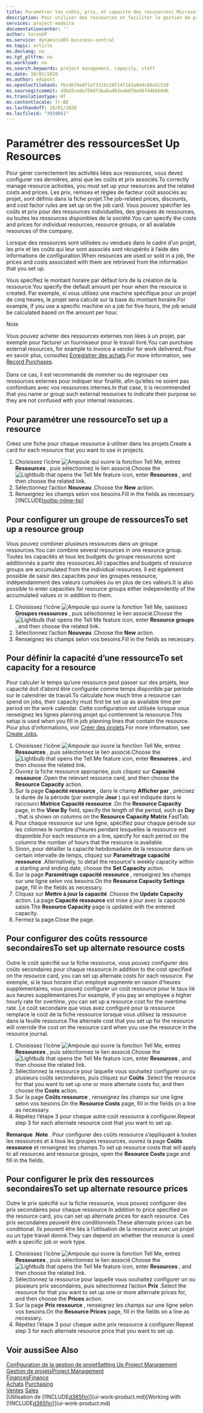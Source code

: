 ```yaml
---
title: Paramétrer les coûts, prix, et capacité des ressources| Microsoft Docs
description: Pour utiliser des ressources et faciliter la gestion de projets, vous spécifiez les coûts et les prix des différents ressources ou groupes de ressources, et définissez la capacité ressource.
services: project-madeira
documentationcenter: ''
author: SorenGP
ms.service: dynamics365-business-central
ms.topic: article
ms.devlang: na
ms.tgt_pltfrm: na
ms.workload: na
ms.search.keywords: project management, capacity, staff
ms.date: 10/01/2020
ms.author: edupont
ms.openlocfilehash: fbcd6f6e0f1a73316c20f14f143a044c68a5c539
ms.sourcegitcommit: ddbb5cede750df1baba4b3eab8fbed6744b5b9d6
ms.translationtype: HT
ms.contentlocale: fr-BE
ms.lasthandoff: 10/01/2020
ms.locfileid: "3919051"
---
```

# <a name="set-up-resources"></a><span data-ttu-id="677b9-103">Paramétrer des ressources</span><span class="sxs-lookup"><span data-stu-id="677b9-103">Set Up Resources</span></span>
<span data-ttu-id="677b9-104">Pour gérer correctement les activités liées aux ressources, vous devez configurer ces dernières, ainsi que les coûts et prix associés.</span><span class="sxs-lookup"><span data-stu-id="677b9-104">To correctly manage resource activities, you must set up your resources and the related costs and prices.</span></span> <span data-ttu-id="677b9-105">Les prix, remises et règles de facteur coût associés au projet, sont définis dans la fiche projet.</span><span class="sxs-lookup"><span data-stu-id="677b9-105">The job-related prices, discounts, and cost factor rules are set up on the job card.</span></span> <span data-ttu-id="677b9-106">Vous pouvez spécifier les coûts et prix pour des ressources individuelles, des groupes de ressources, ou toutes les ressources disponibles de la société.</span><span class="sxs-lookup"><span data-stu-id="677b9-106">You can specify the costs and prices for individual resources, resource groups, or all available resources of the company.</span></span>

<span data-ttu-id="677b9-107">Lorsque des ressources sont utilisées ou vendues dans le cadre d’un projet, les prix et les coûts qui leur sont associés sont récupérés à l’aide des informations de configuration.</span><span class="sxs-lookup"><span data-stu-id="677b9-107">When resources are used or sold in a job, the prices and costs associated with them are retrieved from the information that you set up.</span></span>

<span data-ttu-id="677b9-108">Vous spécifiez le montant horaire par défaut lors de la création de la ressource.</span><span class="sxs-lookup"><span data-stu-id="677b9-108">You specify the default amount per hour when the resource is created.</span></span> <span data-ttu-id="677b9-109">Par exemple, si vous utilisez une machine spécifique pour un projet de cinq heures, le projet sera calculé sur la base du montant horaire.</span><span class="sxs-lookup"><span data-stu-id="677b9-109">For example, if you use a specific machine on a job for five hours, the job would be calculated based on the amount per hour.</span></span>

> [!NOTE]
> <span data-ttu-id="677b9-110">Vous pouvez acheter des ressources externes non liées à un projet, par exemple pour facturer un fournisseur pour le travail livré.</span><span class="sxs-lookup"><span data-stu-id="677b9-110">You can purchase external resources, for example to invoice a vendor for work delivered.</span></span> <span data-ttu-id="677b9-111">Pour en savoir plus, consultez [Enregistrer des achats](purchasing-how-record-purchases.md).</span><span class="sxs-lookup"><span data-stu-id="677b9-111">For more information, see [Record Purchases](purchasing-how-record-purchases.md).</span></span><br /><br />
> <span data-ttu-id="677b9-112">Dans ce cas, il est recommandé de nommer ou de regrouper ces ressources externes pour indiquer leur finalité, afin qu’elles ne soient pas confondues avec vos ressources internes.</span><span class="sxs-lookup"><span data-stu-id="677b9-112">In that case, it is recommended that you name or group such external resources to indicate their purpose so they are not confused with your internal resources.</span></span>

## <a name="to-set-up-a-resource"></a><span data-ttu-id="677b9-113">Pour paramétrer une ressource</span><span class="sxs-lookup"><span data-stu-id="677b9-113">To set up a resource</span></span>
<span data-ttu-id="677b9-114">Créez une fiche pour chaque ressource à utiliser dans les projets.</span><span class="sxs-lookup"><span data-stu-id="677b9-114">Create a card for each resource that you want to use in projects.</span></span>

1. <span data-ttu-id="677b9-115">Choisissez l’icône ![Ampoule qui ouvre la fonction Tell Me](media/ui-search/search_small.png "Dites-moi ce que vous voulez faire"), entrez **Ressources** , puis sélectionnez le lien associé.</span><span class="sxs-lookup"><span data-stu-id="677b9-115">Choose the ![Lightbulb that opens the Tell Me feature](media/ui-search/search_small.png "Tell me what you want to do") icon, enter **Resources** , and then choose the related link.</span></span>
2. <span data-ttu-id="677b9-116">Sélectionnez l’action **Nouveau** .</span><span class="sxs-lookup"><span data-stu-id="677b9-116">Choose the **New** action.</span></span>
3. <span data-ttu-id="677b9-117">Renseignez les champs selon vos besoins.</span><span class="sxs-lookup"><span data-stu-id="677b9-117">Fill in the fields as necessary.</span></span> [!INCLUDE[tooltip-inline-tip](includes/tooltip-inline-tip_md.md)]  

## <a name="to-set-up-a-resource-group"></a><span data-ttu-id="677b9-118">Pour configurer un groupe de ressources</span><span class="sxs-lookup"><span data-stu-id="677b9-118">To set up a resource group</span></span>
<span data-ttu-id="677b9-119">Vous pouvez combiner plusieurs ressources dans un groupe ressources.</span><span class="sxs-lookup"><span data-stu-id="677b9-119">You can combine several resources in one resource group.</span></span> <span data-ttu-id="677b9-120">Toutes les capacités et tous les budgets du groupe ressources sont additionnés à partir des ressources.</span><span class="sxs-lookup"><span data-stu-id="677b9-120">All capacities and budgets of resource groups are accumulated from the individual resources.</span></span> <span data-ttu-id="677b9-121">Il est également possible de saisir des capacités pour les groupes ressource, indépendamment des valeurs cumulées ou en plus de ces valeurs.</span><span class="sxs-lookup"><span data-stu-id="677b9-121">It is also possible to enter capacities for resource groups either independently of the accumulated values or in addition to them.</span></span>

1. <span data-ttu-id="677b9-122">Choisissez l’icône ![Ampoule qui ouvre la fonction Tell Me](media/ui-search/search_small.png "Dites-moi ce que vous voulez faire"), saisissez **Groupes ressources** , puis sélectionnez le lien associé.</span><span class="sxs-lookup"><span data-stu-id="677b9-122">Choose the ![Lightbulb that opens the Tell Me feature](media/ui-search/search_small.png "Tell me what you want to do") icon, enter **Resource groups** , and then choose the related link.</span></span>
2. <span data-ttu-id="677b9-123">Sélectionnez l’action **Nouveau** .</span><span class="sxs-lookup"><span data-stu-id="677b9-123">Choose the **New** action.</span></span>
3. <span data-ttu-id="677b9-124">Renseignez les champs selon vos besoins.</span><span class="sxs-lookup"><span data-stu-id="677b9-124">Fill in the fields as necessary.</span></span>

## <a name="to-set-capacity-for-a-resource"></a><span data-ttu-id="677b9-125">Pour définir la capacité d’une ressource</span><span class="sxs-lookup"><span data-stu-id="677b9-125">To set capacity for a resource</span></span>
<span data-ttu-id="677b9-126">Pour calculer le temps qu’une ressource peut passer sur des projets, leur capacité doit d’abord être configurée comme temps disponible par période sur le calendrier de travail.</span><span class="sxs-lookup"><span data-stu-id="677b9-126">To calculate how much time a resource can spend on jobs, their capacity must first be set up as available time per period on the work calendar.</span></span> <span data-ttu-id="677b9-127">Cette configuration est utilisée lorsque vous renseignez les lignes planning projet qui contiennent la ressource.</span><span class="sxs-lookup"><span data-stu-id="677b9-127">This setup is used when you fill in job planning lines that contain the resource.</span></span> <span data-ttu-id="677b9-128">Pour plus d’informations, voir [Créer des projets](projects-how-create-jobs.md).</span><span class="sxs-lookup"><span data-stu-id="677b9-128">For more information, see [Create Jobs](projects-how-create-jobs.md).</span></span>

1. <span data-ttu-id="677b9-129">Choisissez l’icône ![Ampoule qui ouvre la fonction Tell Me](media/ui-search/search_small.png "Dites-moi ce que vous voulez faire"), entrez **Ressources** , puis sélectionnez le lien associé.</span><span class="sxs-lookup"><span data-stu-id="677b9-129">Choose the ![Lightbulb that opens the Tell Me feature](media/ui-search/search_small.png "Tell me what you want to do") icon, enter **Resources** , and then choose the related link.</span></span>
2. <span data-ttu-id="677b9-130">Ouvrez la fiche ressource appropriée, puis cliquez sur **Capacité ressource** .</span><span class="sxs-lookup"><span data-stu-id="677b9-130">Open the relevant resource card, and then choose the **Resource Capacity** action.</span></span>
3. <span data-ttu-id="677b9-131">Sur la page **Capacité ressource** , dans le champ **Afficher par** , précisez la durée de la période (par exemple **Jour** ) qui est indiquée dans le raccourci **Matrice Capacité ressource** .</span><span class="sxs-lookup"><span data-stu-id="677b9-131">On the **Resource Capacity** page, in the **View By** field, specify the length of the period, such as **Day** , that is shown on columns on the **Resource Capacity Matrix** FastTab.</span></span>
4. <span data-ttu-id="677b9-132">Pour chaque ressource sur une ligne, spécifiez pour chaque période sur les colonnes le nombre d’heures pendant lesquelles la ressource est disponible.</span><span class="sxs-lookup"><span data-stu-id="677b9-132">For each resource on a line, specify for each period on the columns the number of hours that the resource is available.</span></span>
5. <span data-ttu-id="677b9-133">Sinon, pour détailler la capacité hebdomadaire de la ressource dans un certain intervalle de temps, cliquez sur **Paramétrage capacité ressource** .</span><span class="sxs-lookup"><span data-stu-id="677b9-133">Alternatively, to detail the resource's weekly capacity within a starting and ending date, choose the **Set Capacity** action.</span></span>
6. <span data-ttu-id="677b9-134">Sur la page **Paramétrage capacité ressource** , renseignez les champs sur une ligne selon vos besoins.</span><span class="sxs-lookup"><span data-stu-id="677b9-134">On the **Resource Capacity Settings** page, fill in the fields as necessary.</span></span>
7. <span data-ttu-id="677b9-135">Cliquez sur **Mettre à jour la capacité** .</span><span class="sxs-lookup"><span data-stu-id="677b9-135">Choose the **Update Capacity** action.</span></span> <span data-ttu-id="677b9-136">La page **Capacité ressource** est mise à jour avec la capacité saisie.</span><span class="sxs-lookup"><span data-stu-id="677b9-136">The **Resource Capacity** page is updated with the entered capacity.</span></span>
8. <span data-ttu-id="677b9-137">Fermez la page.</span><span class="sxs-lookup"><span data-stu-id="677b9-137">Close the page.</span></span>

## <a name="to-set-up-alternate-resource-costs"></a><span data-ttu-id="677b9-138">Pour configurer des coûts ressource secondaires</span><span class="sxs-lookup"><span data-stu-id="677b9-138">To set up alternate resource costs</span></span>
<span data-ttu-id="677b9-139">Outre le coût spécifié sur la fiche ressource, vous pouvez configurer des coûts secondaires pour chaque ressource.</span><span class="sxs-lookup"><span data-stu-id="677b9-139">In addition to the cost specified on the resource card, you can set up alternate costs for each resource.</span></span> <span data-ttu-id="677b9-140">Par exemple, si le taux horaire d’un employé augmente en raison d’heures supplémentaires, vous pouvez configurer un coût ressource pour le taux lié aux heures supplémentaires.</span><span class="sxs-lookup"><span data-stu-id="677b9-140">For example, if you pay an employee a higher hourly rate for overtime, you can set up a resource cost for the overtime rate.</span></span> <span data-ttu-id="677b9-141">Le coût secondaire que vous avez configuré pour la ressource remplace le coût de la fiche ressource lorsque vous utilisez la ressource dans la feuille ressource.</span><span class="sxs-lookup"><span data-stu-id="677b9-141">The alternate cost that you set up for the resource will override the cost on the resource card when you use the resource in the resource journal.</span></span>

1. <span data-ttu-id="677b9-142">Choisissez l’icône ![Ampoule qui ouvre la fonction Tell Me](media/ui-search/search_small.png "Dites-moi ce que vous voulez faire"), entrez **Ressources** , puis sélectionnez le lien associé.</span><span class="sxs-lookup"><span data-stu-id="677b9-142">Choose the ![Lightbulb that opens the Tell Me feature](media/ui-search/search_small.png "Tell me what you want to do") icon, enter **Resources** , and then choose the related link.</span></span>  
2. <span data-ttu-id="677b9-143">Sélectionnez la ressource pour laquelle vous souhaitez configurer un ou plusieurs coûts secondaires, puis cliquez sur **Coûts** .</span><span class="sxs-lookup"><span data-stu-id="677b9-143">Select the resource for that you want to set up one or more alternate costs for, and then choose the **Costs** action.</span></span>  
3. <span data-ttu-id="677b9-144">Sur la page **Coûts ressource** , renseignez les champs sur une ligne selon vos besoins.</span><span class="sxs-lookup"><span data-stu-id="677b9-144">On the **Resource Costs** page, fill in the fields on a line as necessary.</span></span>  
4. <span data-ttu-id="677b9-145">Répétez l’étape 3 pour chaque autre coût ressource à configurer.</span><span class="sxs-lookup"><span data-stu-id="677b9-145">Repeat step 3 for each alternate resource cost that you want to set up.</span></span>

<span data-ttu-id="677b9-146">**Remarque** .</span><span class="sxs-lookup"><span data-stu-id="677b9-146">**Note** .</span></span> <span data-ttu-id="677b9-147">Pour configurer des coûts ressource s’appliquant à toutes les ressources et à tous les groupes ressources, ouvrez la page **Coûts ressource** et renseignez les champs.</span><span class="sxs-lookup"><span data-stu-id="677b9-147">To set up resource costs that will apply to all resources and resource groups, open the **Resource Costs** page and fill in the fields.</span></span>

## <a name="to-set-up-alternate-resource-prices"></a><span data-ttu-id="677b9-148">Pour configurer le prix des ressources secondaires</span><span class="sxs-lookup"><span data-stu-id="677b9-148">To set up alternate resource prices</span></span>
<span data-ttu-id="677b9-149">Outre le prix spécifié sur la fiche ressource, vous pouvez configurer des prix secondaires pour chaque ressource.</span><span class="sxs-lookup"><span data-stu-id="677b9-149">In addition to price specified on the resource card, you can set up alternate prices for each resource.</span></span> <span data-ttu-id="677b9-150">Ces prix secondaires peuvent être conditionnels.</span><span class="sxs-lookup"><span data-stu-id="677b9-150">These alternate prices can be conditional.</span></span> <span data-ttu-id="677b9-151">Ils peuvent être liés à l’utilisation de la ressource avec un projet ou un type travail donné.</span><span class="sxs-lookup"><span data-stu-id="677b9-151">They can depend on whether the resource is used with a specific job or work type.</span></span>

1. <span data-ttu-id="677b9-152">Choisissez l’icône ![Ampoule qui ouvre la fonction Tell Me](media/ui-search/search_small.png "Dites-moi ce que vous voulez faire"), entrez **Ressources** , puis sélectionnez le lien associé.</span><span class="sxs-lookup"><span data-stu-id="677b9-152">Choose the ![Lightbulb that opens the Tell Me feature](media/ui-search/search_small.png "Tell me what you want to do") icon, enter **Resources** , and then choose the related link.</span></span>
2. <span data-ttu-id="677b9-153">Sélectionnez la ressource pour laquelle vous souhaitez configurer un ou plusieurs prix secondaires, puis sélectionnez l’action **Prix** .</span><span class="sxs-lookup"><span data-stu-id="677b9-153">Select the resource for that you want to set up one or more alternate prices for, and then choose the **Prices** action.</span></span>
3. <span data-ttu-id="677b9-154">Sur la page **Prix ressource** , renseignez les champs sur une ligne selon vos besoins.</span><span class="sxs-lookup"><span data-stu-id="677b9-154">On the **Resource Prices** page, fill in the fields on a line as necessary.</span></span>
4. <span data-ttu-id="677b9-155">Répétez l’étape 3 pour chaque autre prix ressource à configurer.</span><span class="sxs-lookup"><span data-stu-id="677b9-155">Repeat step 3 for each alternate resource price that you want to set up.</span></span>

## <a name="see-also"></a><span data-ttu-id="677b9-156">Voir aussi</span><span class="sxs-lookup"><span data-stu-id="677b9-156">See Also</span></span>
[<span data-ttu-id="677b9-157">Configuration de la gestion de projet</span><span class="sxs-lookup"><span data-stu-id="677b9-157">Setting Up Project Management</span></span>](projects-setup-projects.md)  
[<span data-ttu-id="677b9-158">Gestion de projets</span><span class="sxs-lookup"><span data-stu-id="677b9-158">Project Management</span></span>](projects-manage-projects.md)  
[<span data-ttu-id="677b9-159">Finances</span><span class="sxs-lookup"><span data-stu-id="677b9-159">Finance</span></span>](finance.md)  
<span data-ttu-id="677b9-160">[Achats](purchasing-manage-purchasing.md)       </span><span class="sxs-lookup"><span data-stu-id="677b9-160">[Purchasing](purchasing-manage-purchasing.md)       </span></span>  
<span data-ttu-id="677b9-161">[Ventes](sales-manage-sales.md)    </span><span class="sxs-lookup"><span data-stu-id="677b9-161">[Sales](sales-manage-sales.md)    </span></span>  
<span data-ttu-id="677b9-162">[Utilisation de [!INCLUDE[d365fin](includes/d365fin_md.md)]](ui-work-product.md)</span><span class="sxs-lookup"><span data-stu-id="677b9-162">[Working with [!INCLUDE[d365fin](includes/d365fin_md.md)]](ui-work-product.md)</span></span>  
